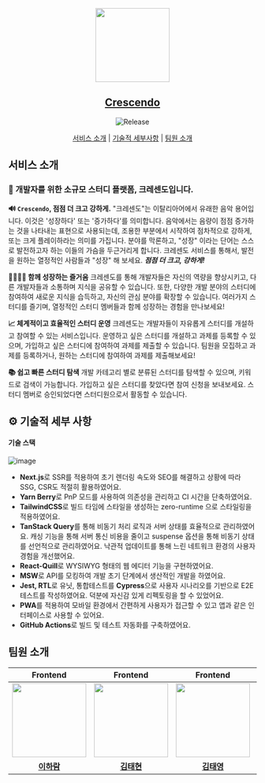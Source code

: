 <div align="center">

<a href="https://crescendo-study.site">
 <img src="https://hackmd.io/_uploads/ryeulfix46.png" width="150px" >
</a>

## [Crescendo](https://crescendo-study.site)

<div align="center">
    
![Release](https://img.shields.io/badge/https%3A%2F%2Fimg.shields.io%2Fbadge%2Fany_text-v1.0.0-%237F44AA?label=release)   
    
</div>
    
[서비스 소개](#서비스-소개) | [기술적 세부사항](#⚙-기술적-세부-사항) | [팀원 소개](#팀원-소개)
    
</div>

## 서비스 소개

### 👋 개발자를 위한 소규모 스터디 플랫폼, 크레센도입니다.

**🔊 `Crescendo`, 점점 더 크고 강하게.**
"크레센도"는 이탈리아어에서 유래한 음악 용어입니다. 이것은 '성장하다' 또는 '증가하다'를 의미합니다. 음악에서는 음량이 점점 증가하는 것을 나타내는 표현으로 사용되는데, 조용한 부분에서 시작하여 점차적으로 강하게, 또는 크게 플레이하라는 의미를 가집니다.
분야를 막론하고, "성장" 이라는 단어는 스스로 발전하고자 하는 이들의 가슴을 두근거리게 합니다. 크레센도 서비스를 통해서, 발전을 원하는 열정적인 사람들과 "성장" 해 보세요. **_점점 더 크고, 강하게!_**

**👨‍👩‍👧‍👦 함께 성장하는 즐거움**
크레센도를 통해 개발자들은 자신의 역량을 향상시키고, 다른 개발자들과 소통하며 지식을 공유할 수 있습니다. 또한, 다양한 개발 분야의 스터디에 참여하여 새로운 지식을 습득하고, 자신의 관심 분야를 확장할 수 있습니다. 여러가지 스터디를 즐기며, 열정적인 스터디 멤버들과 함께 성장하는 경험을 만나보세요!

**📈 체계적이고 효율적인 스터디 운영**
크레센도는 개발자들이 자유롭게 스터디를 개설하고 참여할 수 있는 서비스입니다. 운영하고 싶은 스터디를 개설하고 과제를 등록할 수 있으며, 가입하고 싶은 스터디에 참여하여 과제를 제출할 수 있습니다. 팀원을 모집하고 과제를 등록하거나, 원하는 스터디에 참여하여 과제를 제출해보세요!

**📚 쉽고 빠른 스터디 탐색**
개발 카테고리 별로 분류된 스터디를 탐색할 수 있으며, 키워드로 검색이 가능합니다. 가입하고 싶은 스터디를 찾았다면 참여 신청을 보내보세요. 스터디 멤버로 승인되었다면 스터디원으로서 활동할 수 있습니다.

## ⚙ 기술적 세부 사항

#### 기술 스택

![image](https://hackmd.io/_uploads/rknWYO9Vp.png)

- **Next.js**로 SSR를 적용하여 초기 렌더링 속도와 SEO를 해결하고 상황에 따라 SSG, CSR도 적절히 활용하였어요.
- **Yarn Berry**로 PnP 모드를 사용하여 의존성을 관리하고 CI 시간을 단축하였어요.
- **TailwindCSS**로 빌드 타임에 스타일을 생성하는 zero-runtime 으로 스타일링을 적용하였어요.
- **TanStack Query**를 통해 비동기 처리 로직과 서버 상태를 효율적으로 관리하였어요. 캐싱 기능을 통해 서버 통신 비용을 줄이고 suspense 옵션을 통해 비동기 상태를 선언적으로 관리하였어요. 낙관적 업데이트를 통해 느린 네트워크 환경의 사용자 경험을 개선했어요.
- **React-Quill**로 WYSIWYG 형태의 웹 에디터 기능을 구현하였어요.
- **MSW**로 API를 모킹하여 개발 초기 단계에서 생산적인 개발을 하였어요.
- **Jest, RTL**로 유닛, 통합테스트를 **Cypress**으로 사용자 시나리오를 기반으로 E2E 테스트를 작성하였어요. 덕분에 자신감 있게 리펙토링을 할 수 있었어요.
- **PWA**를 적용하여 모바일 환경에서 간편하게 사용자가 접근할 수 있고 앱과 같은 인터페이스로 사용할 수 있어요.
- **GitHub Actions**로 빌드 및 테스트 자동화를 구축하였어요.

## 팀원 소개

|                                    Frontend                                     |                                     Frontend                                      |                                     Frontend                                     |                                     Backend                                      |
| :-----------------------------------------------------------------------------: | :-------------------------------------------------------------------------------: | :------------------------------------------------------------------------------: | :------------------------------------------------------------------------------: |
| <img src="https://avatars.githubusercontent.com/u/87893624?v=4" width="150px"/> | <img src="https://avatars.githubusercontent.com/u/48711263?v=4" width="150px"  /> | <img src="https://avatars.githubusercontent.com/u/51291185?v=4" width="150px" /> | <img src="https://avatars.githubusercontent.com/u/88619089?v=4" width="150px" /> |
|                    **[이하람](https://github.com/halamlee)**                    |                     **[김태현](https://github.com/thyeone)**                      |                     **[김태영](https://github.com/overtae)**                     |                   **[정재균](https://github.com/TGoddessana)**                   |
